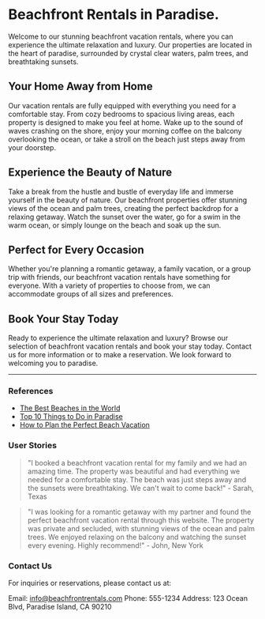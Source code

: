 <!--
Write me content for website with wallpaper which alt text is:

"A calming beach sunset with palm trees for a vacation rental or real estate website"

The name/title of the page should not be 1:1 copy of the alt text but rather a real content of the website which is using this wallpaper.

- Use markdown format 
- Start with the heading
- The content should look like a real website 
- Include real sections like references, contact, user stories, etc. use things relevant to the page purpose.
- Feel free to use structure like headings, bullets, numbering, blockquotes, paragraphs, horizontal lines, etc.
- You can use formatting like bold or _italic_
- You can include UTF-8 emojis
- Links should be only #hash anchors (and you can refer to the document itself)
- Do not include images
-->

<!--font:Poppins-->

# Beachfront Rentals in Paradise.

Welcome to our stunning beachfront vacation rentals, where you can experience the ultimate relaxation and luxury. Our properties are located in the heart of paradise, surrounded by crystal clear waters, palm trees, and breathtaking sunsets. 

## Your Home Away from Home

Our vacation rentals are fully equipped with everything you need for a comfortable stay. From cozy bedrooms to spacious living areas, each property is designed to make you feel at home. Wake up to the sound of waves crashing on the shore, enjoy your morning coffee on the balcony overlooking the ocean, or take a stroll on the beach just steps away from your doorstep.

## Experience the Beauty of Nature

Take a break from the hustle and bustle of everyday life and immerse yourself in the beauty of nature. Our beachfront properties offer stunning views of the ocean and palm trees, creating the perfect backdrop for a relaxing getaway. Watch the sunset over the water, go for a swim in the warm ocean, or simply lounge on the beach and soak up the sun.

## Perfect for Every Occasion

Whether you're planning a romantic getaway, a family vacation, or a group trip with friends, our beachfront vacation rentals have something for everyone. With a variety of properties to choose from, we can accommodate groups of all sizes and preferences. 

## Book Your Stay Today

Ready to experience the ultimate relaxation and luxury? Browse our selection of beachfront vacation rentals and book your stay today. Contact us for more information or to make a reservation. We look forward to welcoming you to paradise.

---

### References

- [The Best Beaches in the World](#)
- [Top 10 Things to Do in Paradise](#)
- [How to Plan the Perfect Beach Vacation](#)

### User Stories

> "I booked a beachfront vacation rental for my family and we had an amazing time. The property was beautiful and had everything we needed for a comfortable stay. The beach was just steps away and the sunsets were breathtaking. We can't wait to come back!" - Sarah, Texas

> "I was looking for a romantic getaway with my partner and found the perfect beachfront vacation rental through this website. The property was private and secluded, with stunning views of the ocean and palm trees. We enjoyed relaxing on the balcony and watching the sunset every evening. Highly recommend!" - John, New York

### Contact Us

For inquiries or reservations, please contact us at:

Email: info@beachfrontrentals.com
Phone: 555-1234
Address: 123 Ocean Blvd, Paradise Island, CA 90210
